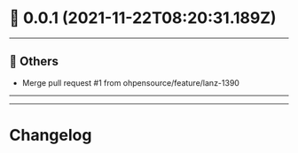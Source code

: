 # :confetti_ball: 0.0.1 (2021-11-22T08:20:31.189Z)
- - -
## :newspaper: Others
* Merge pull request #1 from ohpensource/feature/lanz-1390
- - -
- - -
# Changelog
